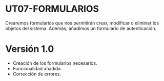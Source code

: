 # UT07-FORMULARIOS
Crearemos formularios que nos permitirán crear, modificar o eliminar los objetos del sistema. Además, añadimos un formulario de autenticación.

# Versión 1.0

- Creación de los formularios necesarios.
- Funcionalidad añadida.
- Corrección de errores.